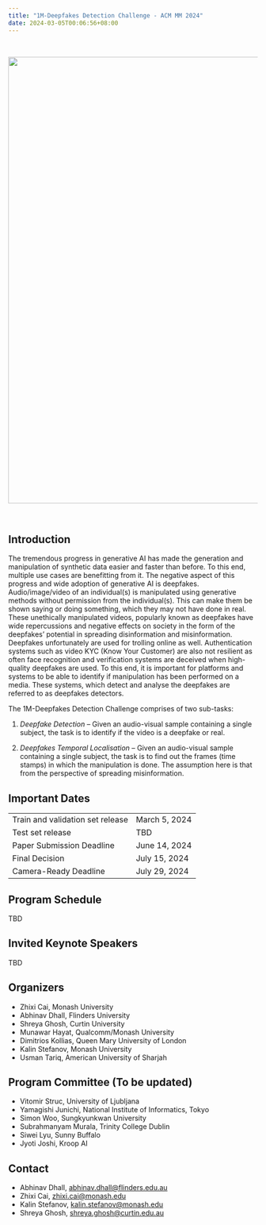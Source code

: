 ```yaml
---
title: "1M-Deepfakes Detection Challenge - ACM MM 2024"
date: 2024-03-05T00:06:56+08:00
---
```


<br>
<div class="row">
  <div>
    <p><center>
        <img class="img-fluid banner-pic" src="teaser.png">
    </center></p>
    <!-- <p><center>
      Full day, <font size="3" color="red"> Oct 2023</font> (Full-day)
    </center></p> -->
  </div>
</div><br>


## Introduction

The tremendous progress in generative AI has made the generation and manipulation of synthetic data easier and
faster than before. To this end, multiple use cases are benefitting from it. The negative aspect of this progress and
wide adoption of generative AI is deepfakes. Audio/image/video of an individual(s) is manipulated using
generative methods without permission from the individual(s). This can make them be shown saying or doing
something, which they may not have done in real. These unethically manipulated videos, popularly known as
deepfakes have wide repercussions and negative effects on society in the form of the deepfakes’ potential in
spreading disinformation and misinformation. Deepfakes unfortunately are used for trolling online as well.
Authentication systems such as video KYC (Know Your Customer) are also not resilient as often face recognition
and verification systems are deceived when high-quality deepfakes are used. To this end, it is important for
platforms and systems to be able to identify if manipulation has been performed on a media. These systems,
which detect and analyse the deepfakes are referred to as deepfakes detectors.

The 1M-Deepfakes Detection Challenge comprises of two sub-tasks:

1. *Deepfake Detection* – Given an audio-visual sample containing a single subject, the task is to identify if the
video is a deepfake or real.

2. *Deepfakes Temporal Localisation* – Given an audio-visual sample containing a single subject, the task is to find
out the frames (time stamps) in which the manipulation is done. The assumption here is that from the perspective
of spreading misinformation.

## Important Dates

<table class="table table-striped">
    <tbody>
        <tr>
          <td>Train and validation set release</td>
          <td>March 5, 2024</td>
        </tr>
        <tr>
          <td>Test set release</td>
          <td>TBD</td>
        </tr>
        <tr>
          <td>Paper Submission Deadline</td>
          <td>June 14, 2024</td>
        </tr>
        <tr>
          <td>Final Decision</td>
          <td>July 15, 2024</td>
        </tr>
        <tr>
          <td>Camera-Ready Deadline</td>
          <td>July 29, 2024</td>
        </tr>
    </tbody>
</table>

## Program Schedule

TBD

## Invited Keynote Speakers

TBD

## Organizers
- Zhixi Cai, Monash University
- Abhinav Dhall, Flinders University
- Shreya Ghosh, Curtin University
- Munawar Hayat, Qualcomm/Monash University
- Dimitrios Kollias, Queen Mary University of London
- Kalin Stefanov, Monash University
- Usman Tariq, American University of Sharjah
<style>
.organizer-pic {
    width: 200px;
    height: 200px;
}
.uni-name {
    max-width: 100px
}

.people-name {
    max-width: 100px;
} 

.orgnizer-people-name {
    text-align: center;
}

.speaker-pic, .organizer-pic {
    border-radius: 50%;
}

.banner-pic {
    width: 900px;
    height: auto;
}
</style>

## Program Committee (To be updated)

- Vitomir Struc, University of Ljubljana
- Yamagishi Junichi, National Institute of Informatics, Tokyo
- Simon Woo, Sungkyunkwan University
- Subrahmanyam Murala, Trinity College Dublin
- Siwei Lyu, Sunny Buffalo
- Jyoti Joshi, Kroop AI

## Contact

- Abhinav Dhall, abhinav.dhall@flinders.edu.au
- Zhixi Cai, zhixi.cai@monash.edu
- Kalin Stefanov, kalin.stefanov@monash.edu
- Shreya Ghosh, shreya.ghosh@curtin.edu.au
 

<style>
    .speaker-pic {
        width: 250px;
        height: 250px;
    }
    .organizer-pic {
        width: 200px;
        height: 200px;
    }
    .uni-name {
        max-width: 200px
    }

    .people-name {
        max-width: 200px;
    } 

    .orgnizer-people-name {
        text-align: center;
    }

    .speaker-pic, .organizer-pic {
        border-radius: 50%;
    }

    .banner-pic {
        width: 900px;
        height: auto;
    }
</style>
